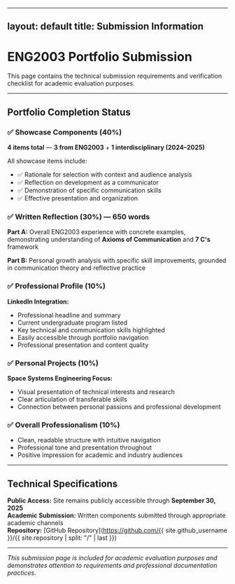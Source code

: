 
---
layout: default
title: Submission Information
---

# ENG2003 Portfolio Submission

This page contains the technical submission requirements and verification checklist for academic evaluation purposes.

---

## Portfolio Completion Status

### ✅ Showcase Components (40%)
**4 items total** — **3 from ENG2003** + **1 interdisciplinary (2024–2025)**

All showcase items include:
- ✅ Rationale for selection with context and audience analysis
- ✅ Reflection on development as a communicator  
- ✅ Demonstration of specific communication skills
- ✅ Effective presentation and organization

### ✅ Written Reflection (30%) — 650 words
**Part A:** Overall ENG2003 experience with concrete examples, demonstrating understanding of **Axioms of Communication** and **7 C's** framework

**Part B:** Personal growth analysis with specific skill improvements, grounded in communication theory and reflective practice

### ✅ Professional Profile (10%)
**LinkedIn Integration:**
- Professional headline and summary
- Current undergraduate program listed
- Key technical and communication skills highlighted  
- Easily accessible through portfolio navigation
- Professional presentation and content quality

### ✅ Personal Projects (10%)
**Space Systems Engineering Focus:**
- Visual presentation of technical interests and research
- Clear articulation of transferable skills
- Connection between personal passions and professional development

### ✅ Overall Professionalism (10%)
- Clean, readable structure with intuitive navigation
- Professional tone and presentation throughout
- Positive impression for academic and industry audiences

---

## Technical Specifications

**Public Access:** Site remains publicly accessible through **September 30, 2025**  
**Academic Submission:** Written components submitted through appropriate academic channels  
**Repository:** [GitHub Repository](https://github.com/{{ site.github_username }}/{{ site.repository | split: "/" | last }})

---

*This submission page is included for academic evaluation purposes and demonstrates attention to requirements and professional documentation practices.*
